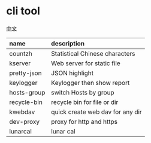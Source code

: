 # cli tool

[中文](/toolbox/Readme_CN.md)

| name        | description                      |
|:------------|:---------------------------------|
| countzh     | Statistical Chinese characters   |
| kserver     | Web server for static file       |
| pretty-json | JSON highlight                   |
| keylogger   | Keylogger then show report       |
| hosts-group | switch Hosts by group            |
| recycle-bin | recycle bin for file or dir      
| kwebdav     | quick create web dav for any dir 
| dev-proxy   | proxy for http and https         
| lunarcal    | lunar cal                        
